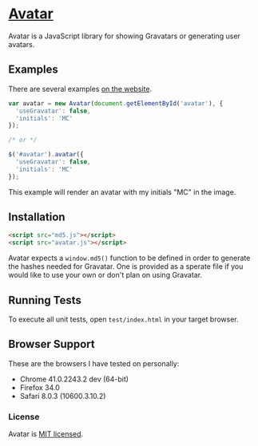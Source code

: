 # [Avatar](http://matthewcallis.github.io/avatar/)

Avatar is a JavaScript library for showing Gravatars or generating user avatars.

## Examples

There are several examples [on the website](http://matthewcallis.github.io/avatar/).

```js
var avatar = new Avatar(document.getElementById('avatar'), {
  'useGravatar': false,
  'initials': 'MC'
});

/* or */

$('#avatar').avatar({
  'useGravatar': false,
  'initials': 'MC'
});
```

This example will render an avatar with my initials "MC" in the image.

## Installation

```html
<script src="md5.js"></script>
<script src="avatar.js"></script>
```

Avatar expects a `window.md5()` function to be defined in order to generate the hashes needed for Gravatar. One is provided as a sperate file if you would like to use your own or don't plan on using Gravatar.

## Running Tests

To execute all unit tests, open `test/index.html` in your target browser.

## Browser Support

These are the browsers I have tested on personally:

* Chrome 41.0.2243.2 dev (64-bit)
* Firefox 34.0
* Safari 8.0.3 (10600.3.10.2)

### License

Avatar is [MIT licensed](./LICENSE).
